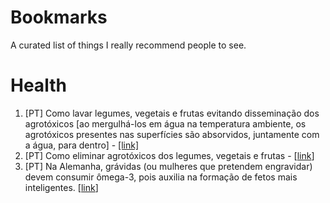 <style>
.flag{
	width:20px;
    height:20px;
}
</style>
# Bookmarks
A curated list of things I really recommend people to see.
# Health
1. [PT] Como lavar legumes, vegetais e frutas evitando disseminação dos agrotóxicos [ao mergulhá-los em água na temperatura ambiente, os agrotóxicos presentes nas superfícies são absorvidos, juntamente com a água, para dentro] - [[link]](https://www.youtube.com/watch?v=hLZ9Dloc9U8)
2. [PT] Como eliminar agrotóxicos dos legumes, vegetais e frutas - [[link](https://www.youtube.com/watch?v=5rtBWHCsQ1s)]
3. [PT] Na Alemanha, grávidas (ou mulheres que pretendem engravidar) devem consumir ômega-3, pois auxilia na formação de fetos mais inteligentes. [[link](https://youtu.be/Y_5fVXzUXww?t=1354)]